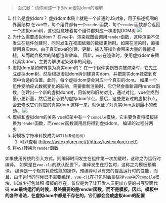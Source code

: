 > 面试题：请你阐述一下对vue虚拟dom的理解


1.  什么是虚拟dom？
虚拟dom本质上就是一个普通的JS对象，用于描述视图的界面结构
在vue中，每个组件都有一个`render`函数，每个`render`函数都会返回一个虚拟dom树，这也就意味着每个组件都对应一棵虚拟DOM树 ![](http://mdrs.yuanjin.tech/img/20210225140726.png) 
2.  为什么需要虚拟dom？
在`vue`中，渲染视图会调用`render`函数，这种渲染不仅发生在组件创建时，同时发生在视图依赖的数据更新时。如果在渲染时，直接使用真实`DOM`，由于真实`DOM`的创建、更新、插入等操作会带来大量的性能损耗，从而就会极大的降低渲染效率。
因此，`vue`在渲染时，使用虚拟dom来替代真实dom，主要为解决渲染效率的问题。 
3.  虚拟dom是如何转换为真实dom的？
在一个组件实例首次被渲染时，它先生成虚拟dom树，然后根据虚拟dom树创建真实dom，并把真实dom挂载到页面中合适的位置，此时，每个虚拟dom便会对应一个真实的dom。
如果一个组件受响应式数据变化的影响，需要重新渲染时，它仍然会重新调用render函数，创建出一个新的虚拟dom树，用新树和旧树对比，通过对比，vue会找到最小更新量，然后更新必要的虚拟dom节点，最后，这些更新过的虚拟节点，会去修改它们对应的真实dom
这样一来，就保证了对真实dom达到最小的改动。 ![](http://mdrs.yuanjin.tech/img/20210225144108.png) 
4.  模板和虚拟dom的关系
vue框架中有一个`compile`模块，它主要负责将模板转换为`render`函数，而`render`函数调用后将得到虚拟dom。
编译的过程分两步： 
   1. 将模板字符串转换成为`AST(抽象语法树)`
      1. 可以查看 [https://astexplorer.net/](https://astexplorer.net/)
   2. 将`AST`转换为`render`函数

如果使用传统的引入方式，则编译时间发生在组件第一次加载时，这称之为运行时编译。
如果是在`vue-cli`的默认配置下，编译发生在打包时，这称之为模板预编译。
编译是一个极其耗费性能的操作，预编译可以有效的提高运行时的性能，而且，由于运行的时候已不需要编译，`vue-cli`在打包时会排除掉`vue`中的`compile`模块，以减少打包体积
模板的存在，仅仅是为了让开发人员更加方便的书写界面代码
**vue最终运行的时候，最终需要的是render函数，而不是模板，因此，模板中的各种语法，在虚拟dom中都是不存在的，它们都会变成虚拟dom的配置**
